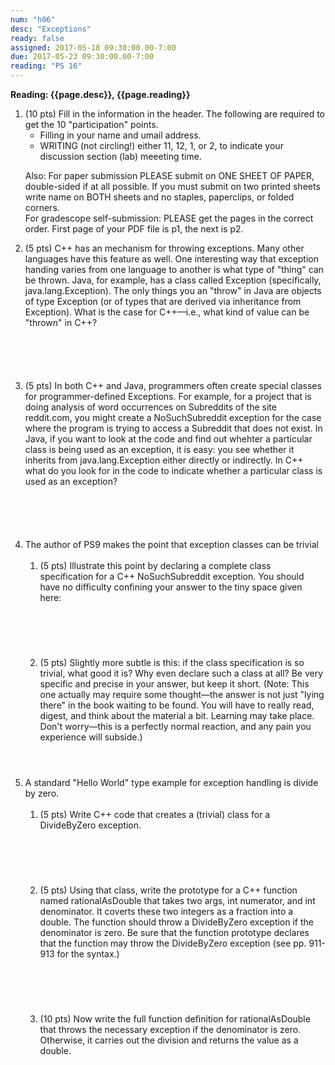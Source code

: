 ```yaml
---
num: "h06"
desc: "Exceptions"
ready: false
assigned: 2017-05-18 09:30:00.00-7:00
due: 2017-05-23 09:30:00.00-7:00
reading: "PS 16"
---
```

 
 <div style='display:none'>
https://ucsb-cs32-s17.github.io/hwk/h06/
</div>

<b>Reading: {{page.desc}},  {{page.reading}}</b>
 
<ol start="1">

<li>(10 pts) Fill in the information in the header. The following are required to get the 10 "participation" points.
    <ul>
    <li>Filling in your name and umail address.<br /></li>
    <li>WRITING (not circling!) either 11, 12, 1, or 2, to indicate your discussion section (lab) meeeting time.<br /></li>
    </ul>
    <p>Also: For paper submission PLEASE submit on ONE SHEET OF PAPER, double-sided if at all possible. If you must submit  on two printed sheets write name on BOTH sheets and no staples, paperclips, or folded corners.<br />
    For gradescope self-submission: PLEASE get the pages in the correct order. First page of your PDF file is p1, the next is p2.</p>
 </li> 

 <li style='margin-bottom:6em;'>(5 pts) C++ has an mechanism for throwing exceptions. Many other languages have this feature as well. One interesting way that exception handing varies from one language to another is what type of "thing" can be thrown. Java, for example, has a class called Exception (specifically, java.lang.Exception). The only things you an "throw" in Java are objects of type Exception (or of types that are derived via inheritance from Exception). What is the case for C++—i.e., what kind of value can be "thrown" in C++?
 </li>
 
 <div class="pagebreak"></div>


  <li style='margin-bottom:6em;'>(5 pts) In both C++ and Java, programmers often create special classes for programmer-defined Exceptions. For example, for a project that is doing analysis of word occurrences on Subreddits of the site reddit.com, you might create a NoSuchSubreddit exception for the case where the program is trying to access a Subreddit that does not exist. In Java, if you want to look at the code and find out whehter a particular class is being used as an exception, it is easy: you see whether it inherits from java.lang.Exception either directly or indirectly. In C++ what do you look for in the code to indicate whether a particular class is used as an exception?
 </li>

  <li>The author of PS9 makes the point that exception classes can be trivial
  <ol>
    <li style='margin-bottom:4em;'>(5 pts) Illustrate this point by declaring a complete class specification for a C++ NoSuchSubreddit exception. You should have no difficulty confining your answer to the tiny space given here:</li>
    
    <li style='margin-bottom:4em;'>(5 pts) Slightly more subtle is this: if the class specification is so trivial, what good it is? Why even declare such a class at all? Be very specific and precise in your answer, but keep it short. (Note: This one actually may require some thought—the answer is not just "lying there" in the book waiting to be found. You will have to really read, digest, and think about the material a bit. Learning may take place. Don't worry—this is a perfectly normal reaction, and any pain you experience will subside.)</li>
  </ol>
  </li>
  
  
  
  


  <li>A standard "Hello World" type example for exception handling is divide by zero. 
  <ol>
    <li style='margin-bottom:4em;'>(5 pts) Write C++ code that creates a (trivial) class for a DivideByZero exception.</li>
    
    <li style='margin-bottom:4em;'>(5 pts) Using that class, write the prototype for a C++ function named rationalAsDouble that takes two args, int numerator, and int denominator. It coverts these two integers as a fraction into a double. The function should throw a DivideByZero exception if the denominator is zero. Be sure that the function prototype declares that the function may throw the DivideByZero exception (see pp. 911-913 for the syntax.)</li>
    
    <li style='margin-bottom:4em;'>(10 pts) Now write the full function definition for rationalAsDouble that throws the necessary exception if the denominator is zero. Otherwise, it carries out the division and returns the value as a double.</li>
  </ol>
  </li>


</ol>

